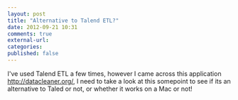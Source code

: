 ```yaml
---
layout: post
title: "Alternative to Talend ETL?"
date: 2012-09-21 10:31
comments: true
external-url:
categories: 
published: false
---
```


I've used Talend ETL a few times, however I came across this application
<http://datacleaner.org/>, I need to take a look at this somepoint to
see if its an alternative to Taled or not, or whether it works on a Mac
or not!
